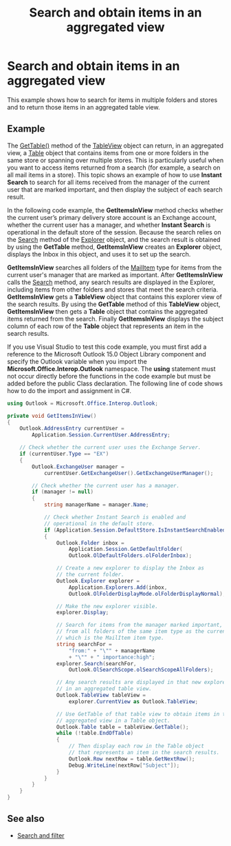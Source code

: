 ﻿---
title: Search and obtain items in an aggregated view
TOCTitle: Search and obtain items in an aggregated view
ms:assetid: 1a875dc8-dd52-4e9c-b292-5f6ba3d7a940
ms:mtpsurl: https://msdn.microsoft.com/en-us/library/Ff184592(v=office.15)
ms:contentKeyID: 55119925
ms.date: 07/24/2014
mtps_version: v=office.15
---

# Search and obtain items in an aggregated view

This example shows how to search for items in multiple folders and stores and to return those items in an aggregated table view.

## Example

The [GetTable()](https://msdn.microsoft.com/en-us/library/ff184699\(v=office.15\)) method of the [TableView](https://msdn.microsoft.com/en-us/library/bb608854\(v=office.15\)) object can return, in an aggregated view, a [Table](https://msdn.microsoft.com/en-us/library/bb652856\(v=office.15\)) object that contains items from one or more folders in the same store or spanning over multiple stores. This is particularly useful when you want to access items returned from a search (for example, a search on all mail items in a store). This topic shows an example of how to use **Instant Search** to search for all items received from the manager of the current user that are marked important, and then display the subject of each search result.

In the following code example, the **GetItemsInView** method checks whether the current user’s primary delivery store account is an Exchange account, whether the current user has a manager, and whether **Instant Search** is operational in the default store of the session. Because the search relies on the [Search](https://msdn.microsoft.com/en-us/library/bb610561\(v=office.15\)) method of the [Explorer](https://msdn.microsoft.com/en-us/library/bb623678\(v=office.15\)) object, and the search result is obtained by using the **GetTable** method, **GetItemsInView** creates an **Explorer** object, displays the Inbox in this object, and uses it to set up the search. 

**GetItemsInView** searches all folders of the [MailItem](https://msdn.microsoft.com/en-us/library/bb643865\(v=office.15\)) type for items from the current user's manager that are marked as important. After **GetItemsInView** calls the [Search](https://msdn.microsoft.com/en-us/library/bb610561\(v=office.15\)) method, any search results are displayed in the Explorer, including items from other folders and stores that meet the search criteria. **GetItemsInView** gets a **TableView** object that contains this explorer view of the search results. By using the **GetTable** method of this **TableView** object, **GetItemsInView** then gets a **Table** object that contains the aggregated items returned from the search. Finally **GetItemsInView** displays the subject column of each row of the **Table** object that represents an item in the search results.

If you use Visual Studio to test this code example, you must first add a reference to the Microsoft Outlook 15.0 Object Library component and specify the Outlook variable when you import the **Microsoft.Office.Interop.Outlook** namespace. The **using** statement must not occur directly before the functions in the code example but must be added before the public Class declaration. The following line of code shows how to do the import and assignment in C\#.

```csharp
using Outlook = Microsoft.Office.Interop.Outlook;
```


```csharp
private void GetItemsInView()
{
    Outlook.AddressEntry currentUser =
        Application.Session.CurrentUser.AddressEntry;

    // Check whether the current user uses the Exchange Server.
    if (currentUser.Type == "EX")
    {
        Outlook.ExchangeUser manager =
            currentUser.GetExchangeUser().GetExchangeUserManager();

        // Check whether the current user has a manager.
        if (manager != null)
        {
            string managerName = manager.Name;

            // Check whether Instant Search is enabled and 
            // operational in the default store.
            if (Application.Session.DefaultStore.IsInstantSearchEnabled)
            {
                Outlook.Folder inbox =
                    Application.Session.GetDefaultFolder(
                    Outlook.OlDefaultFolders.olFolderInbox);

                // Create a new explorer to display the Inbox as
                // the current folder.
                Outlook.Explorer explorer =
                    Application.Explorers.Add(inbox,
                    Outlook.OlFolderDisplayMode.olFolderDisplayNormal);

                // Make the new explorer visible.
                explorer.Display;

                // Search for items from the manager marked important, 
                // from all folders of the same item type as the current folder, 
                // which is the MailItem item type.
                string searchFor =
                    "from:" + "\"" + managerName 
                    + "\"" + " importance:high";
                explorer.Search(searchFor,
                    Outlook.OlSearchScope.olSearchScopeAllFolders);

                // Any search results are displayed in that new explorer
                // in an aggregated table view.
                Outlook.TableView tableView = 
                    explorer.CurrentView as Outlook.TableView;

                // Use GetTable of that table view to obtain items in that
                // aggregated view in a Table object.
                Outlook.Table table = tableView.GetTable();
                while (!table.EndOfTable)
                {
                    // Then display each row in the Table object
                    // that represents an item in the search results.
                    Outlook.Row nextRow = table.GetNextRow();
                    Debug.WriteLine(nextRow["Subject"]);
                }
            }
        }
    }
}
```

## See also

- [Search and filter](search-and-filter.md)

